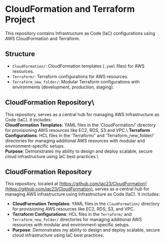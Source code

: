 # CloudFormation and Terraform Project

This repository contains Infrastructure as Code (IaC) configurations using AWS CloudFormation and Terraform.

## Structure
- `CloudFormation/`: CloudFormation templates (`.yaml` files) for AWS resources.
- `Terraform/`: Terraform configurations for AWS resources.
- `Terraform_new_folder/`: Modular Terraform configurations with environments (development, production, staging).
## CloudFormation Repository\
This repository, serves as a central hub for managing AWS Infrastructure as Code (IaC). It includes:\
**CloudFormation Templates**: YAML files in the 'CloudFormation/' directory for provisioning AWS resources like EC2, RDS, S3 and VPC.\ 
**Terraform Configurations**: HCL files in the 'Terraform/' and 'Terraform_new_folder/' directories for managing additional AWS resources with modular and environment-specific setups.\
**Purpose**: Demonstrates my ability to design and deploy scalable, secure cloud infrastructure using IaC best practices.\

## CloudFormation Repository
This repository, located at [https://github.com/iac23/CloudFormation](https://github.com/iac23/CloudFormation), serves as a central hub for managing AWS infrastructure using Infrastructure as Code (IaC). It includes:
- **CloudFormation Templates**: YAML files in the `CloudFormation/` directory for provisioning AWS resources like EC2, RDS, S3, and VPC.
- **Terraform Configurations**: HCL files in the `Terraform/` and `Terraform_new_folder/` directories for managing additional AWS resources with modular and environment-specific setups.
- **Purpose**: Demonstrates my ability to design and deploy scalable, secure cloud infrastructure using IaC best practices.
